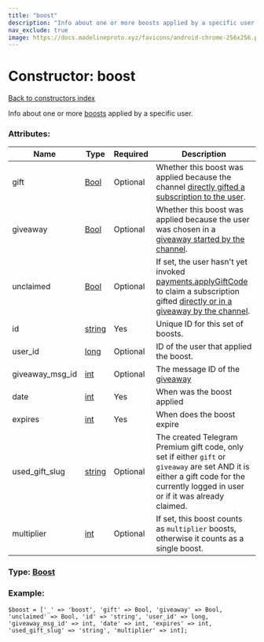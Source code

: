 ```yaml
---
title: "boost"
description: "Info about one or more boosts applied by a specific user."
nav_exclude: true
image: https://docs.madelineproto.xyz/favicons/android-chrome-256x256.png
---
```

# Constructor: boost  
[Back to constructors index](/API_docs/constructors/index.html)



Info about one or more [boosts](https://core.telegram.org/api/boost) applied by a specific user.

### Attributes:

| Name     |    Type       | Required | Description |
|----------|---------------|----------|-------------|
|gift|[Bool](/API_docs/types/Bool.html) | Optional|Whether this boost was applied because the channel [directly gifted a subscription to the user](https://core.telegram.org/api/giveaways).|
|giveaway|[Bool](/API_docs/types/Bool.html) | Optional|Whether this boost was applied because the user was chosen in a [giveaway started by the channel](https://core.telegram.org/api/giveaways).|
|unclaimed|[Bool](/API_docs/types/Bool.html) | Optional|If set, the user hasn't yet invoked [payments.applyGiftCode](../methods/payments.applyGiftCode.html) to claim a subscription gifted [directly or in a giveaway by the channel](https://core.telegram.org/api/giveaways).|
|id|[string](/API_docs/types/string.html) | Yes|Unique ID for this set of boosts.|
|user\_id|[long](/API_docs/types/long.html) | Optional|ID of the user that applied the boost.|
|giveaway\_msg\_id|[int](/API_docs/types/int.html) | Optional|The message ID of the [giveaway](https://core.telegram.org/api/giveaways)|
|date|[int](/API_docs/types/int.html) | Yes|When was the boost applied|
|expires|[int](/API_docs/types/int.html) | Yes|When does the boost expire|
|used\_gift\_slug|[string](/API_docs/types/string.html) | Optional|The created Telegram Premium gift code, only set if either `gift` or `giveaway` are set AND it is either a gift code for the currently logged in user or if it was already claimed.|
|multiplier|[int](/API_docs/types/int.html) | Optional|If set, this boost counts as `multiplier` boosts, otherwise it counts as a single boost.|



### Type: [Boost](/API_docs/types/Boost.html)


### Example:

```
$boost = ['_' => 'boost', 'gift' => Bool, 'giveaway' => Bool, 'unclaimed' => Bool, 'id' => 'string', 'user_id' => long, 'giveaway_msg_id' => int, 'date' => int, 'expires' => int, 'used_gift_slug' => 'string', 'multiplier' => int];
```  
